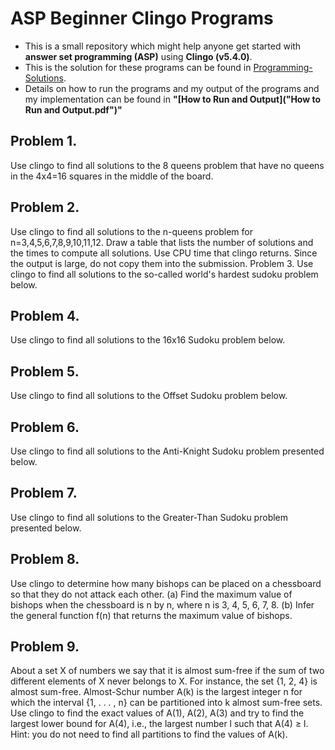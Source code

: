 # ASP Beginner Clingo Programs
- This is a small repository which might help anyone get started with **answer set programming (ASP)** using **Clingo (v5.4.0)**.
- This is the solution for these programs can be found in [Programming-Solutions](Programming-Solutions).
- Details on how to run the programs and my output of the programs and my implementation can be found in **"[How to Run and Output]("How to Run and Output.pdf")"**

## Problem 1. 
Use clingo to find all solutions to the 8 queens problem that have no queens in the 4x4=16
squares in the middle of the board.  


## Problem 2. 
Use clingo to find all solutions to the n-queens problem for n=3,4,5,6,7,8,9,10,11,12. Draw a
table that lists the number of solutions and the times to compute all solutions. Use CPU time
that clingo returns. Since the output is large, do not copy them into the submission. 
Problem 3. 
Use clingo to find all solutions to the so-called world's hardest sudoku problem below. 
 
 
 
 
 
## Problem 4. 
Use clingo to find all solutions to the 16x16 Sudoku problem below. 
 
 
 
 
 
 
 
## Problem 5. 
Use clingo to find all solutions to the Offset Sudoku problem below. 
 
 
 
 
 
 
 
 
 
## Problem 6. 
Use clingo to find all solutions to the Anti-Knight Sudoku problem presented below.
 


 
 
 
 
 
 
 
 
## Problem 7. 
Use clingo to find all solutions to the Greater-Than Sudoku problem presented below.
 

 
## Problem 8. 
Use clingo to determine how many bishops can be placed on a chessboard so that they do not
attack each other.
(a) Find the maximum value of bishops when the chessboard is n by n, where n is 3, 4, 5, 6, 7,
8.
(b) Infer the general function f(n) that returns the maximum value of bishops.  


## Problem 9. 
About a set X of numbers we say that it is almost sum-free if the sum of two different elements
of X never belongs to X. For instance, the set {1, 2, 4} is almost sum-free. Almost-Schur number
A(k) is the largest integer n for which the interval {1, . . . , n} can be partitioned into k almost
sum-free sets.
Use clingo to find the exact values of A(1), A(2), A(3) and try to find the largest lower bound for
A(4), i.e., the largest number l such that A(4) ≥ l.
Hint:
 you do not need to find all partitions to find the values of A(k). 
​